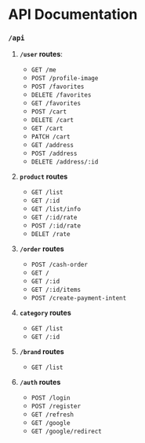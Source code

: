 # API Documentation
### `/api`

1. **`/user` routes**:
    - `GET /me`
    - `POST /profile-image`
    - `POST /favorites`
    - `DELETE /favorites`
    - `GET /favorites`
    - `POST /cart`
    - `DELETE /cart`
    - `GET /cart`
    - `PATCH /cart`
    - `GET /address`
    - `POST /address`
    - `DELETE /address/:id`

2. **`product` routes**
   - `GET /list`
   - `GET /:id`
   - `GET /list/info`
   - `GET /:id/rate`
   - `POST /:id/rate`
   - `DELET /rate`

3. **`/order` routes**
   - `POST /cash-order`
   - `GET /`
   - `GET /:id`
   - `GET /:id/items`
   - `POST /create-payment-intent`

4. **`category` routes**
   - `GET /list`
   - `GET /:id`

5. **`/brand` routes**
   - `GET /list`

6. **`/auth` routes**
   - `POST /login`
   - `POST /register`
   - `GET /refresh`
   - `GET /google`
   - `GET /google/redirect`